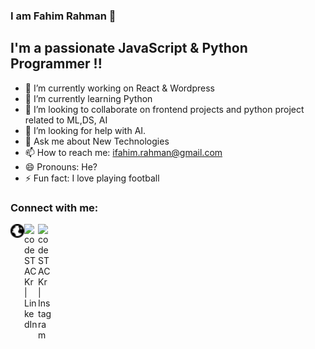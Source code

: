 ### I am Fahim Rahman  👋
## I'm a passionate JavaScript & Python Programmer !!

- 🔭 I’m currently working on React & Wordpress
- 🌱 I’m currently learning Python
- 👯 I’m looking to collaborate on frontend projects and python project related to ML,DS, AI
- 🤔 I’m looking for help with AI.
- 💬 Ask me about New Technologies
- 📫 How to reach me: ifahim.rahman@gmail.com
- 😄 Pronouns: He?
- ⚡ Fun fact: I love playing football

### Connect with me:

[<img align="left" alt="codeSTACKr.com" width="22px" src="https://raw.githubusercontent.com/iconic/open-iconic/master/svg/globe.svg" />][website]
[<img align="left" alt="codeSTACKr | LinkedIn" width="22px" src="https://cdn.jsdelivr.net/npm/simple-icons@v3/icons/linkedin.svg" />][linkedin]
[<img align="left" alt="codeSTACKr | Instagram" width="22px" src="https://cdn.jsdelivr.net/npm/simple-icons@v3/icons/instagram.svg" />][instagram]









[instagram]: https://instagram.com/ifahimrahman
[linkedin]: https://linkedin.com/in/ifahimrahman
[website]: https://ifahimrahman.github.io/
